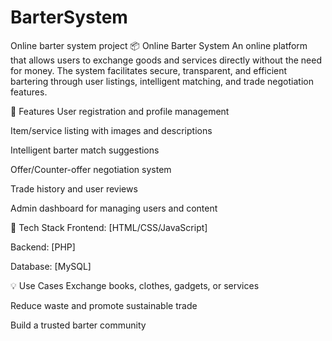 # BarterSystem
 Online barter system project
📦 Online Barter System
An online platform that allows users to exchange goods and services directly without the need for money. The system facilitates secure, transparent, and efficient bartering through user listings, intelligent matching, and trade negotiation features.

🔑 Features
User registration and profile management

Item/service listing with images and descriptions

Intelligent barter match suggestions

Offer/Counter-offer negotiation system

Trade history and user reviews

Admin dashboard for managing users and content

🚀 Tech Stack
Frontend: [HTML/CSS/JavaScript]

Backend: [PHP]

Database: [MySQL]

💡 Use Cases
Exchange books, clothes, gadgets, or services

Reduce waste and promote sustainable trade

Build a trusted barter community

